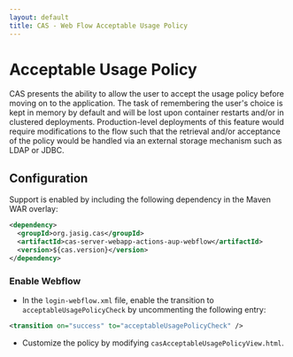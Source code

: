 ```yaml
---
layout: default
title: CAS - Web Flow Acceptable Usage Policy
---
```


# Acceptable Usage Policy

CAS presents the ability to allow the user to accept the usage policy before moving on to the application. The task of
remembering the user's choice is kept in memory by default and will be lost upon container restarts and/or in clustered
deployments. Production-level deployments of this feature would require modifications to the flow such that the retrieval
and/or acceptance of the policy would be handled via an external storage mechanism such as LDAP or JDBC.  

## Configuration

Support is enabled by including the following dependency in the Maven WAR overlay:

```xml
<dependency>
  <groupId>org.jasig.cas</groupId>
  <artifactId>cas-server-webapp-actions-aup-webflow</artifactId>
  <version>${cas.version}</version>
</dependency>
```

### Enable Webflow

- In the `login-webflow.xml` file, enable the transition to `acceptableUsagePolicyCheck`
by uncommenting the following entry:

```xml
<transition on="success" to="acceptableUsagePolicyCheck" />
```

- Customize the policy by modifying `casAcceptableUsagePolicyView.html`.
